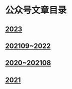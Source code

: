 # 公众号文章目录


## [2023](2023.md)  
## [202109~2022](README202109~2022.md)  
## [2020~202108](README202108.md)  
## [2021](README202108.md)  
